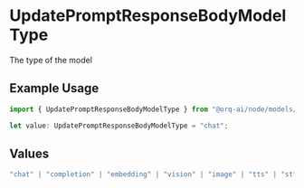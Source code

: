 # UpdatePromptResponseBodyModelType

The type of the model

## Example Usage

```typescript
import { UpdatePromptResponseBodyModelType } from "@orq-ai/node/models/operations";

let value: UpdatePromptResponseBodyModelType = "chat";
```

## Values

```typescript
"chat" | "completion" | "embedding" | "vision" | "image" | "tts" | "stt" | "rerank"
```